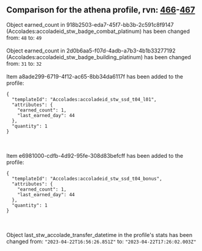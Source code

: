 ## Comparison for the athena profile, rvn: [466](https://github.com/PRO100KatYT/FortniteProfileRevisions/tree/main/profiles/athena/466%20athena.json)-[467](https://github.com/PRO100KatYT/FortniteProfileRevisions/tree/main/profiles/athena/467%20athena.json)

Object earned_count in 918b2503-eda7-45f7-bb3b-2c591c8f9147 (Accolades:accoladeid_stw_badge_combat_platinum) has been changed from: `48` to: `49`
<br><br>
Object earned_count in 2d0b6aa5-f07d-4adb-a7b3-4b1b33277192 (Accolades:accoladeid_stw_badge_building_platinum) has been changed from: `31` to: `32`
<br><br>
Item a8ade299-6719-4f12-ac65-8bb34da6117f has been added to the profile:

```
{
  "templateId": "Accolades:accoladeid_stw_ssd_t04_l01",
  "attributes": {
    "earned_count": 1,
    "last_earned_day": 44
  },
  "quantity": 1
}
```

<br><br>
Item e6981000-cdfb-4d92-95fe-308d83befcff has been added to the profile:

```
{
  "templateId": "Accolades:accoladeid_stw_ssd_t04_bonus",
  "attributes": {
    "earned_count": 1,
    "last_earned_day": 44
  },
  "quantity": 1
}
```

<br><br>
Object last_stw_accolade_transfer_datetime in the profile's stats has been changed from: `"2023-04-22T16:56:26.851Z"` to: `"2023-04-22T17:26:02.003Z"`
<br><br>
